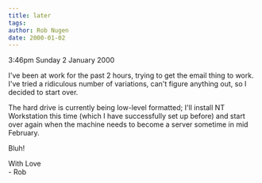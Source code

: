 ```yaml
---
title: later
tags: 
author: Rob Nugen
date: 2000-01-02
---
```


<title>NT woes</title>
<p class=date>3:46pm Sunday 2 January 2000</p>

<p>I've been at work for the past 2 hours, trying to get the email thing to 
work.  I've tried a ridiculous number of variations, can't figure anything 
out, so I decided to start over.

<p>The hard drive is currently being low-level formatted; I'll install NT 
Workstation this time (which I have successfully set up before) and start 
over again when the machine needs to become a server sometime in mid 
February.

<p>Bluh!

<p>With Love
<br>- Rob

